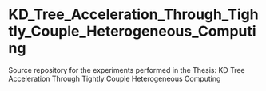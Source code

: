 # KD_Tree_Acceleration_Through_Tightly_Couple_Heterogeneous_Computing
Source repository for the experiments performed in the Thesis: KD Tree Acceleration Through Tightly Couple Heterogeneous Computing
